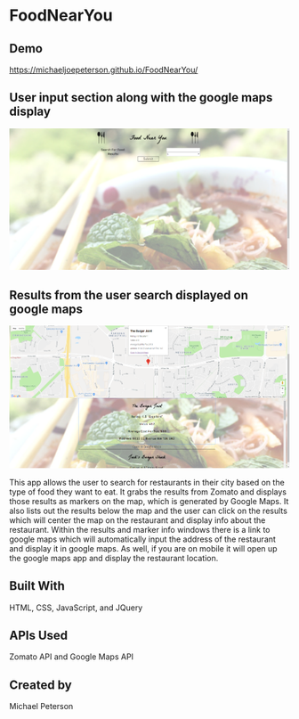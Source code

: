 # FoodNearYou

## Demo

https://michaeljoepeterson.github.io/FoodNearYou/

## User input section along with the google maps display

![input and map](screenshots/image5.PNG)

## Results from the user search displayed on google maps

![map and results](screenshots/image6.PNG)

This app allows the user to search for restaurants in their city based on the type of food they want to eat. It grabs the results from Zomato and displays those results as markers on the map, which is generated by Google Maps. It also lists out the results below the map and the user can click on the results which will center the map on the restaurant and display info about the restaurant. Within the results and marker info windows there is a link to google maps which will automatically input the address of the restaurant and display it in google maps. As well, if you are on mobile it will open up the google maps app and display the restaurant location.

## Built With

HTML, CSS, JavaScript, and JQuery

## APIs Used

Zomato API and Google Maps API

## Created by 

Michael Peterson
